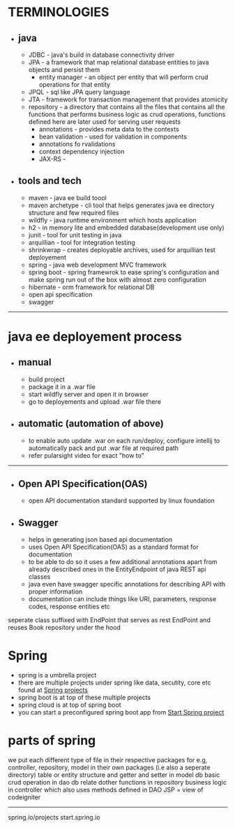 # TERMINOLOGIES
- ## java
  - JDBC - java's build in database connectivity driver
  - JPA - a framework that map relational database entities to java objects and persist them
    - entity manager - an object per entity that will perform crud operations for that entity
  - JPQL - sql like JPA query language
  - JTA - framework for transaction management that provides atomicity
  - repository - a directory that contains all the files that contains all the functions that performs business logic as crud operations, functions defined here are later used for serving user requests
	- annotations - provides meta data to the contexts
	- bean validation - used for validation in components
  	- annotations fo rvalidations
	- context dependency injection
	- JAX-RS - 

- ## tools and tech
	- maven - java ee build toool
  	- maven archetype - cli tool that helps generates java ee directory structure and few required files
	- wildfly	 - java runtime environment which hosts application
	- h2 - in memory lite and embedded database(development use only)
	- junit - tool for unit testing in java
	- arquillian - tool for integration testing
	- shrinkwrap - creates deployable archives, used for arquillian test deployement
	- spring - java web development MVC framework
	- spring boot - spring framewrok to ease spring's configuration and make spring run out of the box with almost zero configuration
	- hibernate - orm framework for relational DB
	- open api specification
	- swagger
---

# java ee deployement process
- ## manual
  - build project
  - package it in a .war file
  - start wildfly server and open it in browser
  - go to deployements and upload .war file there

- ## automatic (automation of above)
  - to enable auto update .war on each run/deploy, configure intellij to automatically pack and put .war file at required  path
  - refer pularsight video for exact "how to"

---



- ## Open API Specification(OAS)
  - open API documentation standard supported by linux foundation

- ## Swagger
  - helps in generating json based api documentation
  - uses Open API Specification(OAS) as a standard format for documentation
  - to be able to do so it uses a few additional annotations apart from already described ones in the EntityEndpoint of java REST api classes
  - java even have swagger specific annotations for describing API with proper information
  - documentation can include things like URI, parameters, response codes, response entities etc

seperate class suffixed with EndPoint that serves as rest EndPoint and reuses Book repository under the hood


# Spring
- spring is a umbrella project
- there are multiple projects under spring like data, secutity, core etc found at [Spring projects](https://spring.io/projects)
- spring boot is at top of these multiple projects
- spring cloud is at top of spring boot
- you can start a preconfigured spring boot app from [Start Spring project](https://start.spring.io)


# parts of spring
we put each different type of file in their respective packages
for e.g, controller, repository, model in their own packages (i.e also a seperate directory)
table or entity structure and getter and setter in model
db basic crud operation in dao
db relate dother functions in repository
business logic in controller which also uses methods defined in DAO
JSP = view of codeigniter


---

spring.io/projects
start.spring.io 


